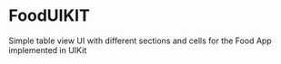 # FoodUIKIT
Simple table view UI with different sections and cells for the Food App implemented in UIKit

